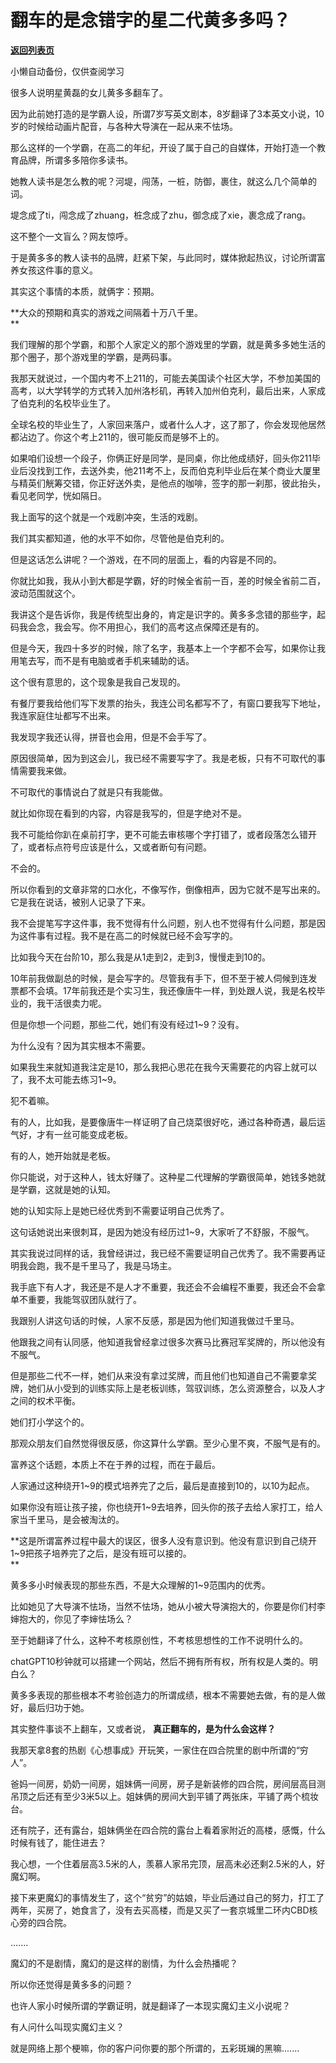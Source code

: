 # 翻车的是念错字的星二代黄多多吗？

[**返回列表页**](/gzh/记忆承载)

小懒自动备份，仅供查阅学习

很多人说明星黄磊的女儿黄多多翻车了。  

因为此前她打造的是学霸人设，所谓7岁写英文剧本，8岁翻译了3本英文小说，10岁的时候给动画片配音，与各种大导演在一起从来不怯场。  

那么这样的一个学霸，在高二的年纪，开设了属于自己的自媒体，开始打造一个教育品牌，所谓多多陪你多读书。  

她教人读书是怎么教的呢？河堤，闯荡，一桩，防御，裹住，就这么几个简单的词。  

堤念成了ti，闯念成了zhuang，桩念成了zhu，御念成了xie，裹念成了rang。

这不整个一文盲么？网友惊呼。

于是黄多多的教人读书的品牌，赶紧下架，与此同时，媒体掀起热议，讨论所谓富养女孩这件事的意义。  

其实这个事情的本质，就俩字：预期。  

 **大众的预期和真实的游戏之间隔着十万八千里。  
**

我们理解的那个学霸，和那个人家定义的那个游戏里的学霸，就是黄多多她生活的那个圈子，那个游戏里的学霸，是两码事。  

我那天就说过，一个国内考不上211的，可能去美国读个社区大学，不参加美国的高考，以大学转学的方式转入加州洛杉矶，再转入加州伯克利，最后出来，人家成了伯克利的名校毕业生了。  

全球名校的毕业生了，人家回来落户，或者什么人才，这了那了，你会发现他居然都沾边了。你这个考上211的，很可能反而是够不上的。  

如果咱们设想一个段子，你俩正好是同学，是同桌，你比他成绩好，回头你211毕业后没找到工作，去送外卖，他211考不上，反而伯克利毕业后在某个商业大厦里与精英们觥筹交错，你正好送外卖，是他点的咖啡，签字的那一刹那，彼此抬头，看见老同学，恍如隔日。

我上面写的这个就是一个戏剧冲突，生活的戏剧。

我们其实都知道，他的水平不如你，尽管他是伯克利的。  

但是这话怎么讲呢？一个游戏，在不同的层面上，看的内容是不同的。  

你就比如我，我从小到大都是学霸，好的时候全省前一百，差的时候全省前二百，波动范围就这个。  

我讲这个是告诉你，我是传统型出身的，肯定是识字的。黄多多念错的那些字，起码我会念，我会写。你不用担心，我们的高考这点保障还是有的。  

但是今天，我四十多岁的时候，除了名字，我基本上一个字都不会写，如果你让我用笔去写，而不是有电脑或者手机来辅助的话。  

这个很有意思的，这个现象是我自己发现的。  

有餐厅要我给他们写下发票的抬头，我连公司名都写不了，有窗口要我写下地址，我连家庭住址都写不出来。  

我发现字我还认得，拼音也会用，但是不会手写了。

原因很简单，因为到这会儿，我已经不需要写字了。我是老板，只有不可取代的事情需要我来做。

不可取代的事情说白了就是只有我能做。

就比如你现在看到的内容，内容是我写的，但是字绝对不是。  

我不可能给你趴在桌前打字，更不可能去审核哪个字打错了，或者段落怎么错开了，或者标点符号应该是什么，又或者断句有问题。  

不会的。

所以你看到的文章非常的口水化，不像写作，倒像相声，因为它就不是写出来的。它是我在说话，被别人记录了下来。  

我不会提笔写字这件事，我不觉得有什么问题，别人也不觉得有什么问题，那是因为这件事有过程。我不是在高二的时候就已经不会写字的。

比如我今天在台阶10，那么我是从1走到2，走到3，慢慢走到10的。  

10年前我做副总的时候，是会写字的。尽管我有手下，但不至于被人伺候到连发票都不会填。17年前我还是个实习生，我还像唐牛一样，到处跟人说，我是名校毕业的，我干活很卖力呢。  

但是你想一个问题，那些二代，她们有没有经过1~9？没有。  

为什么没有？因为其实根本不需要。  

如果我生来就知道我注定是10，那么我把心思花在我今天需要花的内容上就可以了，我不太可能去练习1~9。  

犯不着嘛。  

有的人，比如我，是要像唐牛一样证明了自己烧菜很好吃，通过各种奇遇，最后运气好，才有一丝可能变成老板。

有的人，她开始就是老板。

你只能说，对于这种人，钱太好赚了。这种星二代理解的学霸很简单，她钱多她就是学霸，这就是她的认知。

她的认知实际上是她已经优秀到不需要证明自己优秀了。

这句话她说出来很刺耳，是因为她没有经历过1~9，大家听了不舒服，不服气。  

其实我说过同样的话，我曾经讲过，我已经不需要证明自己优秀了。我不需要再证明我会跑，我不是千里马了，我是马场主。  

我手底下有人才，我还是不是人才不重要，我还会不会编程不重要，我还会不会拿单不重要，我能驾驭团队就行了。

我跟别人讲这句话的时候，人家不反感，那是因为他们知道我做过千里马。  

他跟我之间有认同感，他知道我曾经拿过很多次赛马比赛冠军奖牌的，所以他没有不服气。  

但是那些二代不一样，她们从来没有拿过奖牌，而且他们也知道自己不需要拿奖牌，她们从小受到的训练实际上是老板训练，驾驭训练，怎么资源整合，以及人才之间的权术平衡。  

她们打小学这个的。

那观众朋友们自然觉得很反感，你这算什么学霸。至少心里不爽，不服气是有的。  

富养这个话题，本质上不在于养的过程，而在于最后。  

人家通过这种绕开1~9的模式培养完了之后，最后是直接到10的，以10为起点。  

如果你没有班让孩子接，你也绕开1~9去培养，回头你的孩子去给人家打工，给人家当千里马，是会被淘汰的。

 **这是所谓富养过程中最大的误区，很多人没有意识到。他没有意识到自己绕开1~9把孩子培养完了之后，是没有班可以接的。  
**

黄多多小时候表现的那些东西，不是大众理解的1~9范围内的优秀。  

比如她见了大导演不怯场，当然不怯场，她从小被大导演抱大的，你要是你们村李婶抱大的，你见了李婶怯场么？

至于她翻译了什么，这种不考核原创性，不考核思想性的工作不说明什么的。  

chatGPT10秒钟就可以搭建一个网站，然后不拥有所有权，所有权是人类的。明白么？  

黄多多表现的那些根本不考验创造力的所谓成绩，根本不需要她去做，有的是人做好，最后归功于她。

其实整件事谈不上翻车，又或者说， **真正翻车的，是为什么会这样？**  

我那天拿8套的热剧《心想事成》开玩笑，一家住在四合院里的剧中所谓的“穷人”。  

爸妈一间房，奶奶一间房，姐妹俩一间房，房子是新装修的四合院，房间层高目测吊顶之后还有至少3米5以上。姐妹俩的房间大到平铺了两张床，平铺了两个梳妆台。  

还有院子，还有露台，姐妹俩坐在四合院的露台上看着家附近的高楼，感慨，什么时候有钱了，能住进去？  

我心想，一个住着层高3.5米的人，羡慕人家吊完顶，层高未必还剩2.5米的人，好魔幻啊。  

接下来更魔幻的事情发生了，这个“贫穷”的姑娘，毕业后通过自己的努力，打工了两年，买房了，她食言了，没有去买高楼，而是又买了一套京城里二环内CBD核心旁的四合院。  

.......

魔幻的不是剧情，魔幻的是这样的剧情，为什么会热播呢？

所以你还觉得是黄多多的问题？

也许人家小时候所谓的学霸证明，就是翻译了一本现实魔幻主义小说呢？

有人问什么叫现实魔幻主义？

就是网络上那个梗嘛，你的客户问你要的那个所谓的，五彩斑斓的黑嘛.......

